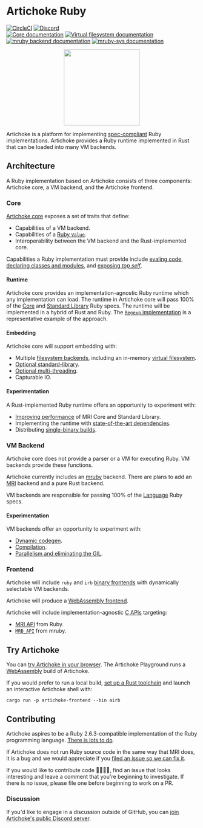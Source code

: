 # Artichoke Ruby

[![CircleCI](https://circleci.com/gh/artichoke/artichoke.svg?style=svg)](https://circleci.com/gh/artichoke/artichoke)
[![Discord](https://img.shields.io/discord/607683947496734760)](https://discord.gg/QCe2tp2)
<br>
[![Core documentation](https://img.shields.io/badge/docs-artichoke--core-blue.svg)](https://artichoke.github.io/artichoke/artichoke_core/)
[![Virtual filesystem documentation](https://img.shields.io/badge/docs-artichoke--vfs-blue.svg)](https://artichoke.github.io/artichoke/artichoke_vfs/)
[![mruby backend documentation](https://img.shields.io/badge/docs-artichoke--backend-blue.svg)](https://artichoke.github.io/artichoke/artichoke_backend/)
[![mruby-sys documentation](https://img.shields.io/badge/docs-mruby--sys-blue.svg)](https://artichoke.github.io/artichoke/mruby_sys/)

<p align="center">
  <img width="200" height="200" src="https://artichoke.github.io/artichoke/logo.svg">
</p>

Artichoke is a platform for implementing
[spec-compliant](https://github.com/ruby/spec) Ruby implementations. Artichoke
provides a Ruby runtime implemented in Rust that can be loaded into many VM
backends.

## Architecture

A Ruby implementation based on Artichoke consists of three components: Artichoke
core, a VM backend, and the Artichoke frontend.

### Core

[Artichoke core](https://artichoke.github.io/artichoke/artichoke_core/) exposes
a set of traits that define:

- Capabilities of a VM backend.
- Capabilities of a
  [Ruby `Value`](https://artichoke.github.io/artichoke/artichoke_core/value/trait.Value.html).
- Interoperability between the VM backend and the Rust-implemented core.

Capabilities a Ruby implementation must provide include
[evaling code](https://artichoke.github.io/artichoke/artichoke_core/eval/trait.Eval.html),
[declaring classes and modules](https://artichoke.github.io/artichoke/artichoke_core/def/trait.DeclareClassLike.html),
and
[exposing _top self_](https://artichoke.github.io/artichoke/artichoke_core/top_self/trait.TopSelf.html).

#### Runtime

Artichoke core provides an implementation-agnostic Ruby runtime which any
implementation can load. The runtime in Artichoke core will pass 100% of the
[Core](https://github.com/artichoke/artichoke/labels/A-ruby-core) and
[Standard Library](https://github.com/artichoke/artichoke/labels/A-ruby-stdlib)
Ruby specs. The runtime will be implemented in a hybrid of Rust and Ruby. The
[`Regexp` implementation](/artichoke-backend/src/extn/core/regexp) is a
representative example of the approach.

#### Embedding

Artichoke core will support embedding with:

- Multiple
  [filesystem backends](https://github.com/artichoke/artichoke/labels/A-filesystem),
  including an in-memory
  [virtual filesystem](https://artichoke.github.io/artichoke/artichoke_vfs/).
- [Optional standard-library](https://github.com/artichoke/artichoke/labels/A-optional-stdlib).
- [Optional multi-threading](https://github.com/artichoke/artichoke/labels/A-parallelism).
- Capturable IO.

#### Experimentation

A Rust-implemented Ruby runtime offers an opportunity to experiment with:

- [Improving performance](https://github.com/artichoke/artichoke/labels/A-performance)
  of MRI Core and Standard Library.
- Implementing the runtime with
  [state-of-the-art dependencies](https://github.com/artichoke/artichoke/labels/A-deps).
- Distributing
  [single-binary builds](https://github.com/artichoke/artichoke/labels/A-single-binary).

### VM Backend

Artichoke core does not provide a parser or a VM for executing Ruby. VM backends
provide these functions.

Artichoke currently includes an [mruby](https://github.com/mruby/mruby) backend.
There are plans to add an [MRI](https://github.com/ruby/ruby) backend and a pure
Rust backend.

VM backends are responsible for passing 100% of the
[Language](https://github.com/artichoke/artichoke/labels/A-ruby-language) Ruby
specs.

#### Experimentation

VM backends offer an opportunity to experiment with:

- [Dynamic codegen](https://github.com/artichoke/artichoke/labels/A-codegen).
- [Compilation](https://github.com/artichoke/artichoke/labels/A-compiler).
- [Parallelism and eliminating the GIL](https://github.com/artichoke/artichoke/labels/A-parallelism).

### Frontend

Artichoke will include `ruby` and `irb`
[binary frontends](https://github.com/artichoke/artichoke/labels/A-frontend)
with dynamically selectable VM backends.

Artichoke will produce a
[WebAssembly frontend](https://github.com/artichoke/artichoke/labels/A-cross-build).

Artichoke will include implementation-agnostic
[C APIs](https://github.com/artichoke/artichoke/labels/A-C-API) targeting:

- [MRI API](https://github.com/artichoke/artichoke/labels/CAPI-MRI) from Ruby.
- [`MRB_API`](https://github.com/artichoke/artichoke/labels/CAPI-mruby) from
  mruby.

## Try Artichoke

You can [try Artichoke in your browser](https://artichoke.github.io/artichoke/).
The Artichoke Playground runs a [WebAssembly](https://webassembly.org/) build of
Artichoke.

If you would prefer to run a local build,
[set up a Rust toolchain](/CONTRIBUTING.md#rust-toolchain) and launch an
interactive Artichoke shell with:

```shell
cargo run -p artichoke-frontend --bin airb
```

## Contributing

Artichoke aspires to be a Ruby 2.6.3-compatible implementation of the Ruby
programming language.
[There is lots to do](https://github.com/artichoke/artichoke/issues).

If Artichoke does not run Ruby source code in the same way that MRI does, it is
a bug and we would appreciate if you
[filed an issue so we can fix it](https://github.com/artichoke/artichoke/issues/new).

If you would like to contribute code 👩‍💻👨‍💻, find an issue that looks interesting
and leave a comment that you're beginning to investigate. If there is no issue,
please file one before beginning to work on a PR.

### Discussion

If you'd like to engage in a discussion outside of GitHub, you can
[join Artichoke's public Discord server](https://discord.gg/QCe2tp2).
